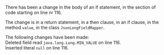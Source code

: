 There has been a change in the body of an if statement, in the section of code starting on line nr 116.
  
The change is in a return statement, in a then clause, in an if clause, in the method ```value```, in the class ```JsonLongFieldMapper```.
  
The following changes have been made:  
Deleted field read ```java.lang.Long.MIN_VALUE``` on line 116.  
Inserted literal ```null``` on line 116.  

